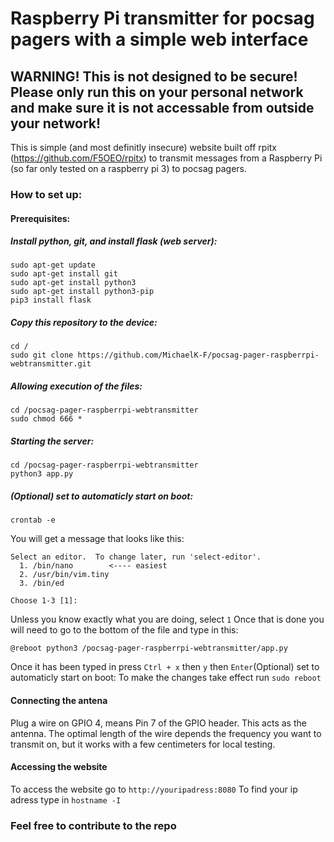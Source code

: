 # Raspberry Pi transmitter for pocsag pagers with a simple web interface
## WARNING! This is not designed to be secure! Please only run this on your personal network and make sure it is not accessable from outside your network!

This is simple (and most definitly insecure) website built off rpitx (https://github.com/F5OEO/rpitx) to transmit messages from a Raspberry Pi (so far only tested on a raspberry pi 3) to pocsag pagers. 


### How to set up:
#### Prerequisites:



##### Install python, git, and install flask (web server):
```
sudo apt-get update
sudo apt-get install git
sudo apt-get install python3
sudo apt-get install python3-pip
pip3 install flask
```
##### Copy this repository to the device:
```
cd /
sudo git clone https://github.com/MichaelK-F/pocsag-pager-raspberrpi-webtransmitter.git
```
##### Allowing execution of the files:
```
cd /pocsag-pager-raspberrpi-webtransmitter
sudo chmod 666 *
```
##### Starting the server:
```
cd /pocsag-pager-raspberrpi-webtransmitter
python3 app.py
```





##### (Optional) set to automaticly start on boot:
```
crontab -e
```
You will get a message that looks like this:

```
Select an editor.  To change later, run 'select-editor'.
  1. /bin/nano        <---- easiest
  2. /usr/bin/vim.tiny
  3. /bin/ed

Choose 1-3 [1]:
```
Unless you know exactly what you are doing, select ```1```
Once that is done you will need to go to the bottom of the file and type in this:
```
@reboot python3 /pocsag-pager-raspberrpi-webtransmitter/app.py
```
Once it has been typed in press ```Ctrl + x``` then ```y``` then ```Enter```(Optional) set to automaticly start on boot:
To make the changes take effect run ```sudo reboot```

#### Connecting the antena
Plug a wire on GPIO 4, means Pin 7 of the GPIO header. This acts as the antenna. The optimal length of the wire depends the frequency you want to transmit on, but it works with a few centimeters for local testing.

#### Accessing the website
To access the website go to ```http://youripadress:8080```
To find your ip adress type in ```hostname -I```




### Feel free to contribute to the repo




